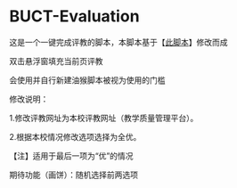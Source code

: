 # BUCT-Evaluation
这是一个一键完成评教的脚本，本脚本基于【[此脚本](https://github.com/Li7777777/tustPJ)】修改而成

双击悬浮窗填充当前页评教

会使用并自行新建油猴脚本被视为使用的门槛


修改说明：

1.修改评教网址为本校评教网址（教学质量管理平台）。

2.根据本校情况修改选项选择为全优。

【注】适用于最后一项为“优”的情况


期待功能（画饼）：随机选择前两选项
